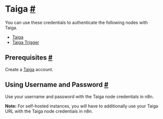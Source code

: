 


 Taiga
 [#](#taiga "Permanent link")
=====================================



 You can use these credentials to authenticate the following nodes with Taiga.
 


* [Taiga](/integrations/builtin/app-nodes/n8n-nodes-base.taiga/)
* [Taiga Trigger](/integrations/builtin/trigger-nodes/n8n-nodes-base.taigatrigger/)



 Prerequisites
 [#](#prerequisites "Permanent link")
-----------------------------------------------------



 Create a
 [Taiga](https://taiga.io/) 
 account.
 



 Using Username and Password
 [#](#using-username-and-password "Permanent link")
---------------------------------------------------------------------------------



 Use your username and password with the Taiga node credentials in n8n.
 



**Note:** 
 For self-hosted instances, you will have to additionally use your Taiga URL with the Taiga node credentials in n8n.
 





